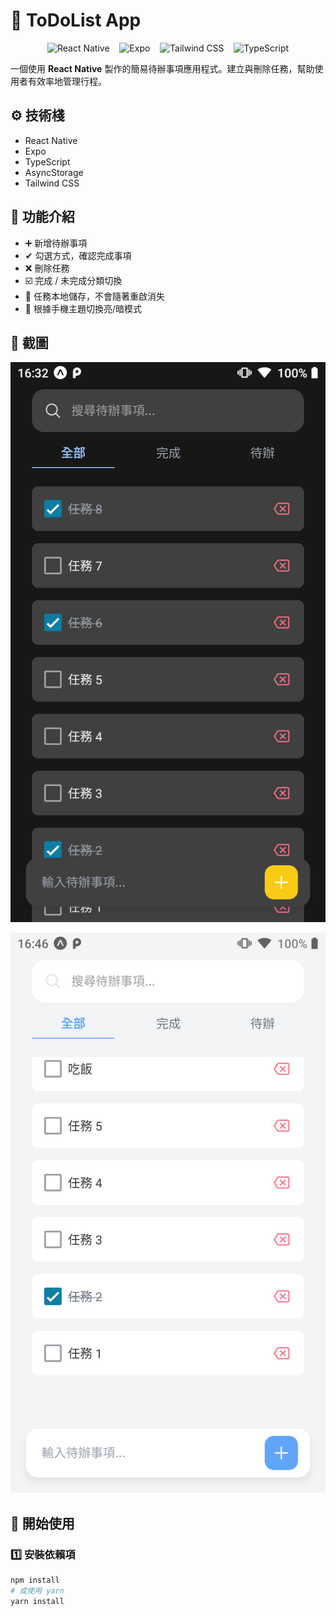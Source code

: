 # 📝 ToDoList App

<p align="center">
  <img src="https://cdn.jsdelivr.net/gh/devicons/devicon/icons/react/react-original.svg" width="50" title="React Native"/>
  &nbsp;&nbsp;
  <img src="https://cdn.simpleicons.org/expo/000000" width="50" title="Expo"/>
  &nbsp;&nbsp;
  <img src="https://cdn.simpleicons.org/tailwindcss/06B6D4" width="50" title="Tailwind CSS"/>
  &nbsp;&nbsp;
  <img src="https://cdn.jsdelivr.net/gh/devicons/devicon/icons/typescript/typescript-original.svg" width="50" title="TypeScript"/>
</p>

一個使用 **React Native** 製作的簡易待辦事項應用程式。建立與刪除任務，幫助使用者有效率地管理行程。

## ⚙ 技術棧

- React Native
- Expo
- TypeScript
- AsyncStorage
- Tailwind CSS

## 📱 功能介紹

- ➕ 新增待辦事項
- ✔ 勾選方式，確認完成事項
- ❌ 刪除任務
- ☑️ 完成 / 未完成分類切換
- 💾 任務本地儲存，不會隨著重啟消失
- 🎨 根據手機主題切換亮/暗模式

## 📸 截圖

![Alt text](assets/screenShot/截圖.png)

![Alt text](assets/screenShot/截圖2.png)

## 🚀 開始使用

### 1️⃣ 安裝依賴項

```bash
npm install
# 或使用 yarn
yarn install
```
